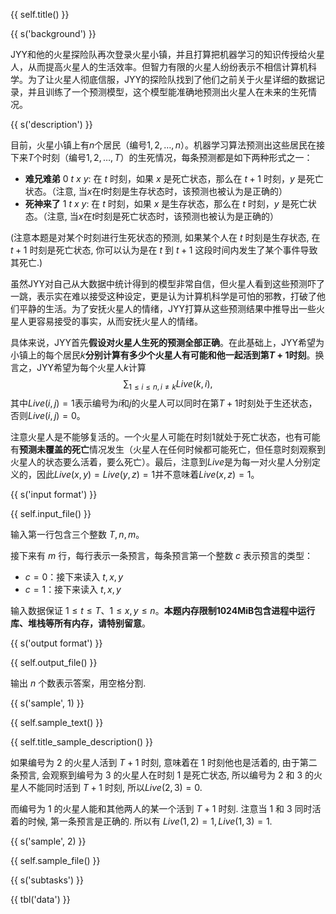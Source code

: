 {{ self.title() }}

{{ s('background') }}

JYY和他的火星探险队再次登录火星小镇，并且打算把机器学习的知识传授给火星人，从而提高火星人的生活效率。但智力有限的火星人纷纷表示不相信计算机科学。为了让火星人彻底信服，JYY的探险队找到了他们之前关于火星详细的数据记录，并且训练了一个预测模型，这个模型能准确地预测出火星人在未来的生死情况。

{{ s('description') }}

目前，火星小镇上有$n$个居民（编号$1,2,\ldots,n$）。机器学习算法预测出这些居民在接下来$T$个时刻（编号$1,2,\ldots,T$）的生死情况，每条预测都是如下两种形式之一：

* **难兄难弟** $0$ $t$ $x$ $y$: 在 $t$ 时刻，如果 $x$ 是死亡状态，那么在 $t+1$ 时刻，$y$ 是死亡状态。（注意, 当$x$在$t$时刻是生存状态时，该预测也被认为是正确的）
* **死神来了** $1$ $t$ $x$ $y$: 在 $t$ 时刻，如果 $x$ 是生存状态，那么在 $t$ 时刻，$y$ 是死亡状态。（注意, 当$x$在$t$时刻是死亡状态时，该预测也被认为是正确的）

(注意本题是对某个时刻进行生死状态的预测, 如果某个人在 $t$ 时刻是生存状态, 在 $t+1$ 时刻是死亡状态, 你可以认为是在 $t$ 到 $t+1$ 这段时间内发生了某个事件导致其死亡.)

虽然JYY对自己从大数据中统计得到的模型非常自信，但火星人看到这些预测吓了一跳，表示实在难以接受这种设定，更是认为计算机科学是可怕的邪教，打破了他们平静的生活。为了安抚火星人的情绪，JYY打算从这些预测结果中推导出一些火星人更容易接受的事实，从而安抚火星人的情绪。

具体来说，JYY首先**假设对火星人生死的预测全部正确**。在此基础上，JYY希望为小镇上的每个居民$k$**分别计算有多少个火星人有可能和他一起活到第$T+1$时刻**。换言之，JYY希望为每个火星人$k$计算
$$\sum_{1\le i \le n, i\ne k} Live(k, i),$$
其中$Live(i, j) = 1$表示编号为$i$和$j$的火星人可以同时在第$T+1$时刻处于生还状态，否则$Live(i, j) = 0$。


注意火星人是不能够复活的。一个火星人可能在时刻1就处于死亡状态，也有可能有**预测未覆盖的死亡**情况发生（火星人在任何时候都可能死亡，但任意时刻观察到火星人的状态要么活着，要么死亡）。最后，注意到$Live$是为每一对火星人分别定义的，因此$Live(x, y) = Live(y, z) = 1$并不意味着$Live(x, z) = 1$。

{{ s('input format') }}

{{ self.input_file() }}

输入第一行包含三个整数 $T, n, m$。

接下来有 $m$ 行，每行表示一条预言，每条预言第一个整数 $c$ 表示预言的类型：

* $c=0$：接下来读入 $t, x, y$
* $c=1$：接下来读入 $t, x, y$

输入数据保证 $1\le t \le T$、$1 \le x, y \le n$。**本题内存限制1024MiB包含进程中运行库、堆栈等所有内存，请特别留意**。

{{ s('output format') }}

{{ self.output_file() }}

输出 $n$ 个数表示答案，用空格分割. 

{{ s('sample', 1) }}

{{ self.sample_text() }}

{{ self.title_sample_description() }}

如果编号为 $2$ 的火星人活到 $T+1$ 时刻, 意味着在 $1$ 时刻他也是活着的, 由于第二条预言, 会观察到编号为 $3$ 的火星人在时刻 $1$ 是死亡状态, 
所以编号为 $2$ 和 $3$ 的火星人不能同时活到 $T+1$ 时刻, 所以$Live(2, 3) = 0$. 

而编号为 $1$ 的火星人能和其他两人的某一个活到 $T+1$ 时刻. 注意当 $1$ 和 $3$ 同时活着的时候, 第一条预言是正确的. 
所以有 $Live(1, 2) = 1, Live(1, 3) = 1$. 

{{ s('sample', 2) }}

{{ self.sample_file() }}

{{ s('subtasks') }}

{{ tbl('data') }}
